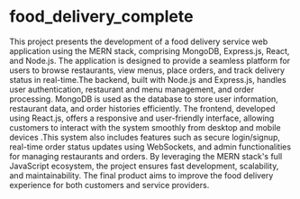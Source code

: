 # food_delivery_complete

This project presents the development of a food delivery service web application using the MERN stack, comprising MongoDB, Express.js, React, and Node.js. The application is designed to provide a seamless platform for users to browse restaurants, view menus, place orders, and track delivery status in real-time.The backend, built with Node.js and Express.js, handles user authentication, restaurant and menu management, and order processing. MongoDB is used as the database to store user information, restaurant data, and order histories efficiently. The frontend, developed using React.js, offers a responsive and user-friendly interface, allowing customers to interact with the system smoothly from desktop and mobile devices .This system also includes features such as secure login/signup, real-time order status updates using WebSockets, and admin functionalities for managing restaurants and orders. By leveraging the MERN stack's full JavaScript ecosystem, the project ensures fast development, scalability, and maintainability. The final product aims to improve the food delivery experience for both customers and service providers.
